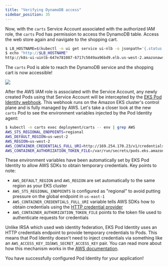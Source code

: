 ```yaml
---
title: "Verifying DynamoDB access"
sidebar_position: 35
---
```


Now, with the `carts` Service Account associated with the authorized IAM role, the `carts` Pod has permission to access the DynamoDB table. Access the web store again and navigate to the shopping cart.

```bash
$ LB_HOSTNAME=$(kubectl -n ui get service ui-nlb -o jsonpath='{.status.loadBalancer.ingress[*].hostname}{"\n"}')
$ echo "http://$LB_HOSTNAME"
http://k8s-ui-uinlb-647e781087-6717c5049aa96bd9.elb.us-west-2.amazonaws.com
```

The `carts` Pod is able to reach the DynamoDB service and the shopping cart is now accessible!

<Browser url="http://k8s-ui-uinlb-647e781087-6717c5049aa96bd9.elb.us-west-2.amazonaws.com/cart">
<img src={require('@site/static/img/sample-app-screens/shopping-cart.webp').default}/>
</Browser>

After the AWS IAM role is associated with the Service Account, any newly created Pods using that Service Account will be intercepted by the [EKS Pod Identity webhook](https://github.com/aws/amazon-eks-pod-identity-webhook). This webhook runs on the Amazon EKS cluster's control plane and is fully managed by AWS. Let's take a closer look at the new `carts` Pod to see the environment variables injected by the Pod Identity agent:

```bash
$ kubectl -n carts exec deployment/carts -- env | grep AWS
AWS_STS_REGIONAL_ENDPOINTS=regional
AWS_DEFAULT_REGION=us-west-2
AWS_REGION=us-west-2
AWS_CONTAINER_CREDENTIALS_FULL_URI=http://169.254.170.23/v1/credentials
AWS_CONTAINER_AUTHORIZATION_TOKEN_FILE=/var/run/secrets/pods.eks.amazonaws.com/serviceaccount/eks-pod-identity-token
```

These environment variables have been automatically set by EKS Pod Identity to allow AWS SDKs to obtain temporary credentials. Key points to note:

- `AWS_DEFAULT_REGION` and `AWS_REGION` are set automatically to the same region as your EKS cluster
- `AWS_STS_REGIONAL_ENDPOINTS` is configured as "regional" to avoid putting pressure on the global endpoint in `us-east-1`
- `AWS_CONTAINER_CREDENTIALS_FULL_URI` variable tells AWS SDKs how to obtain credentials using the [HTTP credential provider](https://docs.aws.amazon.com/sdkref/latest/guide/feature-container-credentials.html)
- `AWS_CONTAINER_AUTHORIZATION_TOKEN_FILE` points to the token file used to authenticate requests for credentials

Unlike IRSA which used web identity federation, EKS Pod Identity uses an HTTP credentials endpoint to provide temporary credentials to Pods. This means that Pod Identity doesn't need to inject credentials via something like an `AWS_ACCESS_KEY_ID`/`AWS_SECRET_ACCESS_KEY` pair. You can read more about how this mechanism works in the [AWS documentation](https://docs.aws.amazon.com/eks/latest/userguide/pod-identities.html).

You have successfully configured Pod Identity for your application!
